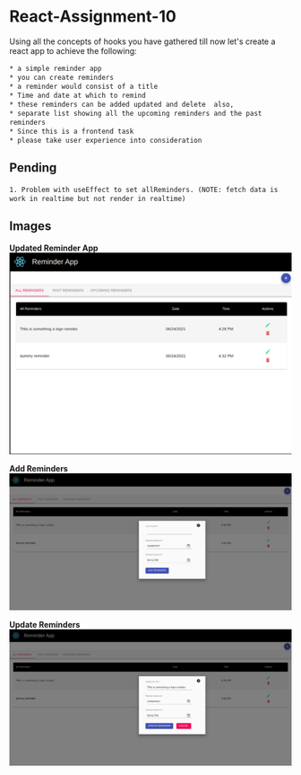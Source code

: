 # React-Assignment-10
Using all the concepts of hooks you have gathered till now let's create a react app to achieve the following: 
```
* a simple reminder app  
* you can create reminders  
* a reminder would consist of a title  
* Time and date at which to remind   
* these reminders can be added updated and delete  also, 
* separate list showing all the upcoming reminders and the past reminders  
* Since this is a frontend task  
* please take user experience into consideration 
```

## Pending
```
1. Problem with useEffect to set allReminders. (NOTE: fetch data is work in realtime but not render in realtime)
```

## Images

**Updated Reminder App**
![image](./src/assets/updated-reminder-app.png)

**Add Reminders**
![image](./src/assets/add-reminders.png)

**Update Reminders**
![image](./src/assets/delete-reminders.png)
